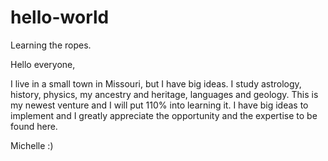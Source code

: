# hello-world
Learning the ropes.

Hello everyone,

I live in a small town in Missouri, but I have big ideas.  I study astrology, history, physics, my ancestry and heritage, languages and geology.  This is my newest venture and I will put 110% into learning it.  I have big ideas to implement and I greatly appreciate the opportunity and the expertise to be found here.

Michelle :)
